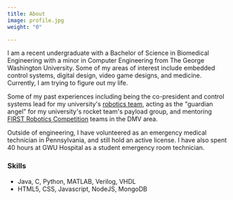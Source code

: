 ```yaml
---
title: About
image: profile.jpg
weight: "0"

---
```

I am a recent undergraduate with a Bachelor of Science in Biomedical Engineering with a minor in Computer Engineering from The George Washington University. Some of my areas of interest include embedded control systems, digital design, video game designs, and medicine. Currently, I am trying to figure out my life.

Some of my past experiences including being the co-president and control systems lead for my university's [robotics team](https://gw-robotics.github.io/), acting as the "guardian angel" for my university's rocket team's payload group, and mentoring [FIRST Robotics Competition](https://www.firstinspires.org/robotics/frc) teams in the DMV area.

Outside of engineering, I have volunteered as an emergency medical technician in Pennsylvania, and still hold an active license. I have also spent 40 hours at GWU Hospital as a student emergency room technician.

### Skills

* Java, C, Python, MATLAB, Verilog, VHDL
* HTML5, CSS, Javascript, NodeJS, MongoDB